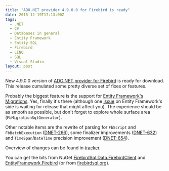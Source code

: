 ```yaml
---
title: "ADO.NET provider 4.9.0.0 for Firebird is ready"
date: 2015-12-19T17:13:00Z
tags:
  - .NET
  - C#
  - Databases in general
  - Entity Framework
  - Entity SQL
  - Firebird
  - LINQ
  - SQL
  - Visual Studio
layout: post
---
```

New 4.9.0.0 version of [ADO.NET provider for Firebird][1] is ready for download. This release cumulated some pretty diverse set of fixes or features.

<!-- excerpt -->

Probably the biggest feature is the support for [Entity Framework's Migrations][5]. Yes, finally it's there (although one [issue][6] on Entity Framework's side is waiting for release that might affect you). The experience should be as smooth as possible, but don't forget to explore whole surface area (`FbMigrationSqlGenerator`).

Other notable items are the rewrite of parsing for `FbScript` and `FbBatchExecution` ([DNET-266][7]), some finalizer improvements ([DNET-632][8]) and `TimeSpan`/`DateTime` precision improvement ([DNET-654][9]).

Overview of changes can be found in [tracker][4].

You can get the bits from NuGet [FirebirdSql.Data.FirebirdClient][2] and [EntityFramework.Firebird][3] (or from [firebirdsql.org][1]).

[1]: http://www.firebirdsql.org/en/net-provider/
[2]: http://www.nuget.org/packages/FirebirdSql.Data.FirebirdClient/
[3]: http://www.nuget.org/packages/EntityFramework.Firebird/
[4]: http://tracker.firebirdsql.org/secure/ReleaseNote.jspa?version=10722&styleName=Text&projectId=10003
[5]: https://msdn.microsoft.com/en-us/data/jj591621.aspx
[6]: http://entityframework.codeplex.com/workitem/2683
[7]: http://tracker.firebirdsql.org/browse/DNET-266
[8]: http://tracker.firebirdsql.org/browse/DNET-632
[9]: http://tracker.firebirdsql.org/browse/DNET-654